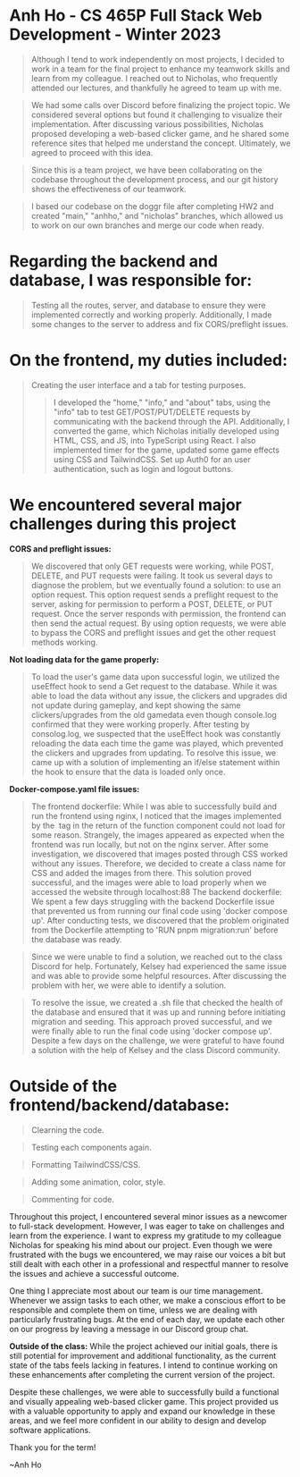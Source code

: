 # Anh Ho - CS 465P Full Stack Web Development - Winter 2023

>Although I tend to work independently on most projects, I decided to work in a team for the final project to enhance my teamwork skills and learn from my colleague. I reached out to Nicholas, who frequently attended our lectures, and thankfully he agreed to team up with me.

>We had some calls over Discord before finalizing the project topic. We considered several options but found it challenging to visualize their implementation. After discussing various possibilities, Nicholas proposed developing a web-based clicker game, and he shared some reference sites that helped me understand the concept. Ultimately, we agreed to proceed with this idea.

>Since this is a team project, we have been collaborating on the codebase throughout the development process, and our git history shows the effectiveness of our teamwork. 

>I based our codebase on the doggr file after completing HW2 and created "main," "anhho," and "nicholas" branches, which allowed us to work on our own branches and merge our code when ready.

# Regarding the backend and database, I was responsible for:

> Testing all the routes, server, and database to ensure they were implemented correctly and working properly. Additionally, I made some changes to the server to address and fix CORS/preflight issues.

# On the frontend, my duties included: 

> Creating the user interface and a tab for testing purposes. 
> >I developed the "home," "info," and "about" tabs, using the "info" tab to test GET/POST/PUT/DELETE requests by communicating with the backend through the API. 
> >Additionally, I converted the game, which Nicholas initially developed using HTML, CSS, and JS, into TypeScript using React. I also implemented timer for the game, updated some game effects using CSS and TailwindCSS.
> Set up Auth0 for an user authentication, such as login and logout buttons.
# We encountered several major challenges during this project

**CORS and preflight issues:** 
>We discovered that only GET requests were working, while POST, DELETE, and PUT requests were failing. It took us several days to diagnose the problem, but we eventually found a solution: to use an option request. This option request sends a preflight request to the server, asking for permission to perform a POST, DELETE, or PUT request. Once the server responds with permission, the frontend can then send the actual request. By using option requests, we were able to bypass the CORS and preflight issues and get the other request methods working.

**Not loading data for the game properly:** 
>To load the user's game data upon successful login, we utilized the useEffect hook to send a Get request to the database. While it was able to load the data without any issue, the clickers and upgrades did not update during gameplay, and kept showing the same clickers/upgrades from the old gamedata even though console.log confirmed that they were working properly. After testing by consolog.log, we suspected that the useEffect hook was constantly reloading the data each time the game was played, which prevented the clickers and upgrades from updating. To resolve this issue, we came up with a solution of implementing an if/else statement within the hook to ensure that the data is loaded only once.

**Docker-compose.yaml file issues:** 
> The frontend dockerfile: While I was able to successfully build and run the frontend using nginx, I noticed that the images implemented by the <img> tag in the return of the function component could not load for some reason. Strangely, the images appeared as expected when the frontend was run locally, but not on the nginx server.
After some investigation, we discovered that images posted through CSS worked without any issues. Therefore, we decided to create a class name for CSS and added the images from there. This solution proved successful, and the images were able to load properly when we accessed the website through localhost:88
> The backend dockerfile: We spent a few days struggling with the backend Dockerfile issue that prevented us from running our final code using 'docker compose up'. After conducting tests, we discovered that the problem originated from the Dockerfile attempting to 'RUN pnpm migration:run' before the database was ready.

> Since we were unable to find a solution, we reached out to the class Discord for help. Fortunately, Kelsey had experienced the same issue and was able to provide some helpful resources. After discussing the problem with her, we were able to identify a solution.

> To resolve the issue, we created a .sh file that checked the health of the database and ensured that it was up and running before initiating migration and seeding. This approach proved successful, and we were finally able to run the final code using 'docker compose up'. Despite a few days on the challenge, we were grateful to have found a solution with the help of Kelsey and the class Discord community.

# Outside of the frontend/backend/database: 
> Clearning the code.

> Testing each components again.

> Formatting TailwindCSS/CSS.

> Adding some animation, color, style. 

> Commenting for code. 


Throughout this project, I encountered several minor issues as a newcomer to full-stack development. However, I was eager to take on challenges and learn from the experience. I want to express my gratitude to my colleague Nicholas for speaking his mind about our project. Even though we were frustrated with the bugs we encountered, we may raise our voices a bit but still dealt with each other in a professional and respectful manner to resolve the issues and achieve a successful outcome.

One thing I appreciate most about our team is our time management. Whenever we assign tasks to each other, we make a conscious effort to be responsible and complete them on time, unless we are dealing with particularly frustrating bugs. At the end of each day, we update each other on our progress by leaving a message in our Discord group chat.

**Outside of the class:**
While the project achieved our initial goals, there is still potential for improvement and additional functionality, as the current state of the tabs feels lacking in features. I intend to continue working on these enhancements after completing the current version of the project.

Despite these challenges, we were able to successfully build a functional and visually appealing web-based clicker game. This project provided us with a valuable opportunity to apply and expand our knowledge in these areas, and we feel more confident in our ability to design and develop software applications. 

Thank you for the term! 

~Anh Ho